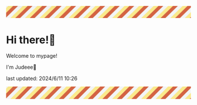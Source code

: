 <!-- Header image -->
<img src="./pokemon/pokemon_29.png" width="1000">

# Hi there!👋

Welcome to mypage!

I'm Judeee🐷

last updated: 2024/6/11 10:26

<!-- Footer image -->
<img src="./pokemon/pokemon_29.png" width="1000">
